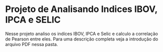 # Projeto de Analisando Indices IBOV, IPCA e SELIC

Nesse projeto analiso os indíces IBOV, IPCA e Selic e calculo a correlação de Pearson entre eles. Para uma descrição completa veja a introdução do arquivo PDF nessa pasta.
